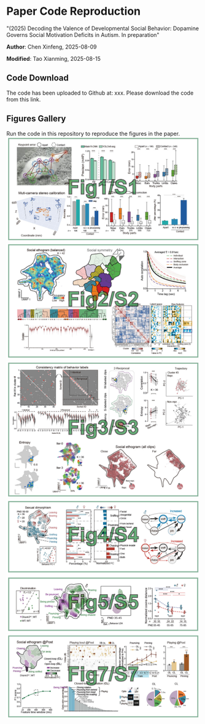 # Paper Code Reproduction
"(2025) Decoding the Valence of Developmental Social Behavior: Dopamine Governs Social Motivation Deficits in Autism. In preparation"

**Author**: Chen Xinfeng, 2025-08-09

**Modified**: Tao Xianming, 2025-08-15

## Code Download
The code has been uploaded to Github at: xxx. Please download the code from this link.

## Figures Gallery
Run the code in this repository to reproduce the figures in the paper.
![Fig1_S1](assets/Fig1_S1.jpg)
![Fig2_S2](assets/Fig2_S2.jpg)
![Fig3_S3](assets/Fig3_S3.jpg)
![Fig4_S4](assets/Fig4_S4.jpg)
![Fig5_S5](assets/Fig5_S5.jpg)
![Fig7_S7](assets/Fig7_S7.jpg)